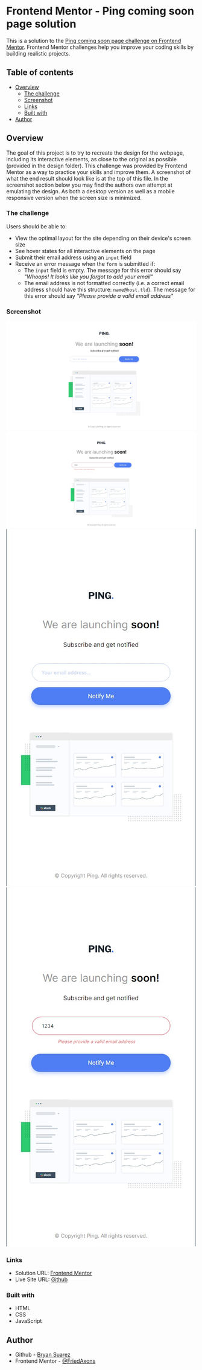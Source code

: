 # Frontend Mentor - Ping coming soon page solution

This is a solution to the [Ping coming soon page challenge on Frontend Mentor](https://www.frontendmentor.io/challenges/ping-single-column-coming-soon-page-5cadd051fec04111f7b848da). Frontend Mentor challenges help you improve your coding skills by building realistic projects.

## Table of contents

- [Overview](#overview)
  - [The challenge](#the-challenge)
  - [Screenshot](#screenshot)
  - [Links](#links)
  - [Built with](#built-with)
- [Author](#author)

## Overview

The goal of this project is to try to recreate the design for the webpage, including its interactive elements, as close to the original as possible (provided in the design folder). This challenge was provided by Frontend Mentor as a way to practice your skills and improve them. A screenshot of what the end result should look like is at the top of this file. In the screenshot section below you may find the authors own attempt at emulating the design. As both a desktop version as well as a mobile responsive version when the screen size is minimized.

### The challenge

Users should be able to:

- View the optimal layout for the site depending on their device's screen size
- See hover states for all interactive elements on the page
- Submit their email address using an `input` field
- Receive an error message when the `form` is submitted if:
  - The `input` field is empty. The message for this error should say *"Whoops! It looks like you forgot to add your email"*
  - The email address is not formatted correctly (i.e. a correct email address should have this structure: `name@host.tld`). The message for this error should say *"Please provide a valid email address"*

### Screenshot

![Completed Desktop Version](images/Screenshots/completed-desktop-version.jpg)
![Completed Desktop Version Error State](images/Screenshots/completed-desktop-version-error-state.jpg)
![Completed Mobile Version](images/Screenshots/completed-mobile-version.jpg)
![Completed Mobile Version Error State](images/Screenshots/completed-mobile-version-error-state.jpg)

### Links

- Solution URL: [Frontend Mentor](https://your-solution-url.com)
- Live Site URL: [Github](https://your-live-site-url.com)

### Built with

- HTML
- CSS
- JavaScript

## Author

- Github - [Bryan Suarez](https://www.github.com/FriedAxons)
- Frontend Mentor - [@FriedAxons](https://www.frontendmentor.io/profile/FriedAxons)
